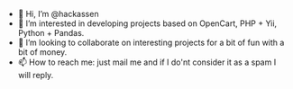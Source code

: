 - 👋 Hi, I’m @hackassen
- 👀 I’m interested in developing projects based on OpenCart, PHP + Yii, Python + Pandas.  
- 💞️ I’m looking to collaborate on interesting projects for a bit of fun with a bit of money. 
- 📫 How to reach me: just mail me and if I do'nt consider it as a spam I will reply. 
